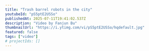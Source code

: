 ```yaml
---
title: "Trash barrel robots in the city"
youtubeId: "pS5ptE2USSo"
publishedAt: 2025-07-11T19:41:02.537Z
description: "Video by Fanjun Bu"
thumbnailUrl: "https://i.ytimg.com/vi/pS5ptE2USSo/hqdefault.jpg"
featured: false
tags: ["video"]
# projectIds: []
---
```


<!-- You can add additional notes about this video here -->
